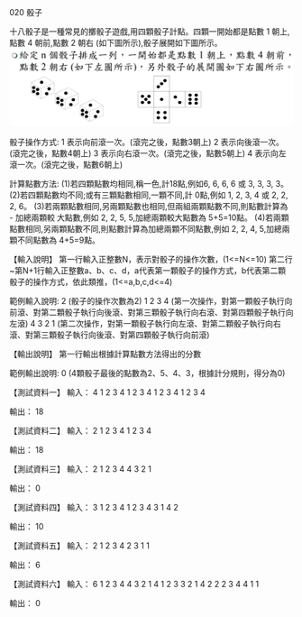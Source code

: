 020 骰子

十八骰子是一種常見的擲骰子遊戲,用四顆骰子計點。四顆一開始都是點數 1 朝上,點數 4 朝前,點數 2 朝右 (如下圖所示),骰子展開如下圖所示。![alt text](image.png)


骰子操作方式:
1 表示向前滾一次。(滾完之後，點數3朝上)
2 表示向後滾一次。(滾完之後，點數4朝上)
3 表示向右滾一次。(滾完之後，點數5朝上)
4 表示向左滾一次。(滾完之後，點數6朝上)

計算點數方法:
(1)若四顆點數均相同,稱一色,計18點,例如6, 6, 6, 6 或 3, 3, 3, 3。
(2)若四顆點數均不同;或有三顆點數相同,一顆不同,計 0點,例如 1, 2, 3, 4 或 2, 2, 2, 6。
(3)若兩顆點數相同,另兩顆點數也相同,但兩組兩顆點數不同,則點數計算為 - 加總兩顆較 大點數,例如 2, 2, 5, 5,加總兩顆較大點數為 5+5=10點。
(4)若兩顆點數相同,另兩顆點數不同,則點數計算為加總兩顆不同點數,例如 2, 2, 4, 5,加總兩顆不同點數為 4+5=9點。

【輸入說明】
第一行輸入正整數N，表示對骰子的操作次數，(1<=N<=10)
第二行~第N+1行輸入正整數a、b、c、d，a代表第一顆骰子的操作方式，b代表第二顆骰子的操作方式，依此類推，(1<=a,b,c,d<=4)

範例輸入說明:
2 (骰子的操作次數為2)
1 2 3 4 (第一次操作，對第一顆骰子執行向前滾、對第二顆骰子執行向後滾、對第三顆骰子執行向右滾、對第四顆骰子執行向左滾)
4 3 2 1 (第二次操作，對第一顆骰子執行向左滾、對第二顆骰子執行向右滾、對第三顆骰子執行向後滾、對第四顆骰子執行向前滾)

【輸出說明】
第一行輸出根據計算點數方法得出的分數

範例輸出說明:
0 (4顆骰子最後的點數為2、5、4、3，根據計分規則，得分為0)

【測試資料一】
輸入：
4
1 2 3 4
1 2 3 4
1 2 3 4
1 2 3 4

輸出：
18

【測試資料二】
輸入：
2
1 2 3 4
1 2 3 4

輸出：
18

【測試資料三】
輸入：
2
1 2 3 4
4 3 2 1

輸出：
0

【測試資料四】
輸入：
3
1 2 3 4
1 2 3 4
3 1 4 2

輸出：
10

【測試資料五】
輸入：
2
1 2 3 4
2 3 1 1

輸出：
6

【測試資料六】
輸入：
6
1 2 3 4
4 3 2 1
4 1 2 3
3 2 1 4
2 2 2 3
4 4 1 1

輸出：
0



